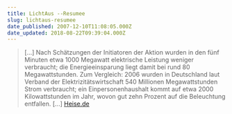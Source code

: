 ```yaml
---
title: LichtAus --Resumee
slug: lichtaus-resumee
date_published: 2007-12-10T11:08:05.000Z
date_updated: 2018-08-22T09:39:04.000Z
---
```


> [...] Nach Schätzungen der Initiatoren der Aktion wurden in den fünf Minuten etwa 1000 Megawatt elektrische Leistung weniger verbraucht; die Energieeinsparung liegt damit bei rund 80 Megawattstunden. Zum Vergleich: 2006 wurden in Deutschland laut Verband der Elektrizitätswirtschaft 540 Millionen Megawattstunden Strom verbraucht; ein Einpersonenhaushalt kommt auf etwa 2000 Kilowattstunden im Jahr, wovon gut zehn Prozent auf die Beleuchtung entfallen. [...] [Heise.de](http://www.heise.de/newsticker/meldung/100287/from/atom10)
